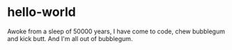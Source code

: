 # hello-world
Awoke from a sleep of 50000 years, I have come to code, chew bubblegum and kick butt. And I'm all out of bubblegum. 
